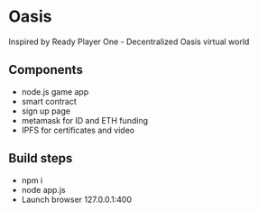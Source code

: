 # Oasis
Inspired by Ready Player One - Decentralized Oasis virtual world

## Components
- node.js game app
- smart contract
- sign up page
- metamask for ID and ETH funding
- IPFS for certificates and video

## Build steps
- npm i
- node app.js
- Launch browser 127.0.0.1:400

